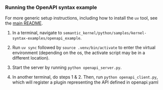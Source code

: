 ### Running the OpenAPI syntax example

For more generic setup instructions, including how to install the `uv` tool, see the [main README](../../../../DEV_SETUP.md).

1. In a terminal, navigate to `semantic_kernel/python/samples/kernel-syntax-examples/openapi_example`.

2. Run `uv sync` followed by `source .venv/bin/activate` to enter the virtual environment (depending on the os, the activate script may be in a different location).

3. Start the server by running `python openapi_server.py`.

4. In another terminal, do steps 1 & 2. Then, run `python openapi_client.py`, which will register a plugin representing the API defined in openapi.yaml
